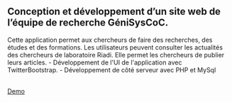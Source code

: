 <h2>Conception et développement d’un site web de l’équipe de recherche GéniSysCoC.</h2>
<p>
Cette application permet aux chercheurs  de faire des recherches, des études et des formations. Les utilisateurs peuvent consulter les actualités des chercheurs de laboratoire Riadi.
Elle permet les chercheurs de publier leurs articles.
-	Développement de l'UI de l'application  avec TwitterBootstrap.
-	Développement de côté serveur  avec  PHP et MySql
</p>
<br/>
<a href="https://equipelaboriadi-samirromdhani.c9users.io">Demo</a>